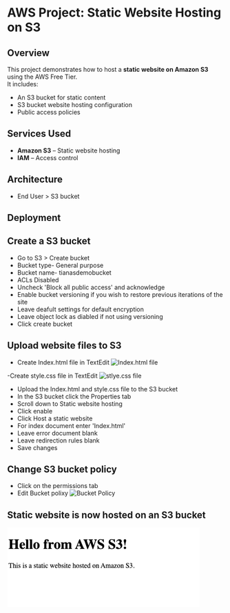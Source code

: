 # AWS Project: Static Website Hosting on S3

## Overview
This project demonstrates how to host a **static website on Amazon S3** using the AWS Free Tier.  
It includes:
- An S3 bucket for static content
- S3 bucket website hosting configuration
- Public access policies

## Services Used
- **Amazon S3** – Static website hosting
- **IAM** – Access control

## Architecture
- End User > S3 bucket

## Deployment 
## Create a S3 bucket
- Go to S3 > Create bucket
- Bucket type- General purpose
- Bucket name- tianasdemobucket
- ACLs Disabled
- Uncheck 'Block all public access' and acknowledge
- Enable bucket versioning if you wish to restore previous iterations of the site
- Leave deafult settings for default encryption
- Leave object lock as diabled if not using versioning
- Click create bucket

## Upload website files to S3
- Create Index.html file in TextEdit
![Index.html file]([https://github.com/Tiana-C/S3-Static-Website/blob/main/Static%20Site%20on%20S3.png](https://github.com/Tiana-C/S3-Static-Website/blob/main/htmldemo.png))

-Create style.css file in TextEdit
![stlye.css file]([https://github.com/Tiana-C/S3-Static-Website/blob/main/Static%20Site%20on%20S3.png](https://github.com/Tiana-C/S3-Static-Website/blob/main/cssdemo.png))

- Upload the Index.html and style.css file to the S3 bucket
- In the S3 bucket click the Properties tab
- Scroll down to Static website hosting
- Click enable
- Click Host a static website
- For index document enter 'Index.html'
- Leave error document blank
- Leave redirection rules blank
- Save changes

## Change S3 bucket policy
- Click on the permissions tab
- Edit Bucket polixy
![Bucket Policy]([https://github.com/Tiana-C/S3-Static-Website/blob/main/Static%20Site%20on%20S3.png](https://github.com/Tiana-C/S3-Static-Website/blob/main/bucketpolicy.png))

## Static website is now hosted on an S3 bucket
![Final Website](https://github.com/Tiana-C/S3-Static-Website/blob/main/Static%20Site%20on%20S3.png)

